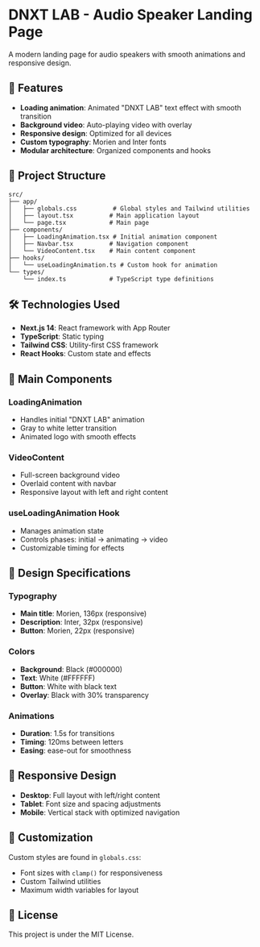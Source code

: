 # DNXT LAB - Audio Speaker Landing Page

A modern landing page for audio speakers with smooth animations and responsive design.

## 🚀 Features

- **Loading animation**: Animated "DNXT LAB" text effect with smooth transition
- **Background video**: Auto-playing video with overlay
- **Responsive design**: Optimized for all devices
- **Custom typography**: Morien and Inter fonts
- **Modular architecture**: Organized components and hooks

## 📁 Project Structure

```
src/
├── app/
│   ├── globals.css          # Global styles and Tailwind utilities
│   ├── layout.tsx          # Main application layout
│   └── page.tsx            # Main page
├── components/
│   ├── LoadingAnimation.tsx # Initial animation component
│   ├── Navbar.tsx          # Navigation component
│   └── VideoContent.tsx    # Main content component
├── hooks/
│   └── useLoadingAnimation.ts # Custom hook for animation
└── types/
    └── index.ts            # TypeScript type definitions
```

## 🛠️ Technologies Used

- **Next.js 14**: React framework with App Router
- **TypeScript**: Static typing
- **Tailwind CSS**: Utility-first CSS framework
- **React Hooks**: Custom state and effects

## 🎨 Main Components

### LoadingAnimation
- Handles initial "DNXT LAB" animation
- Gray to white letter transition
- Animated logo with smooth effects

### VideoContent
- Full-screen background video
- Overlaid content with navbar
- Responsive layout with left and right content

### useLoadingAnimation Hook
- Manages animation state
- Controls phases: initial → animating → video
- Customizable timing for effects

## 🎯 Design Specifications

### Typography
- **Main title**: Morien, 136px (responsive)
- **Description**: Inter, 32px (responsive)
- **Button**: Morien, 22px (responsive)

### Colors
- **Background**: Black (#000000)
- **Text**: White (#FFFFFF)
- **Button**: White with black text
- **Overlay**: Black with 30% transparency

### Animations
- **Duration**: 1.5s for transitions
- **Timing**: 120ms between letters
- **Easing**: ease-out for smoothness

## 📱 Responsive Design

- **Desktop**: Full layout with left/right content
- **Tablet**: Font size and spacing adjustments
- **Mobile**: Vertical stack with optimized navigation

## 🔧 Customization

Custom styles are found in `globals.css`:
- Font sizes with `clamp()` for responsiveness
- Custom Tailwind utilities
- Maximum width variables for layout

## 📄 License

This project is under the MIT License.